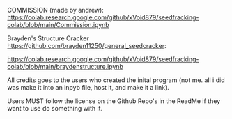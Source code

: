 
COMMISSION (made by andrew):
https://colab.research.google.com/github/xVoid879/seedfracking-colab/blob/main/Commission.ipynb

Brayden's Structure Cracker https://github.com/brayden11250/general_seedcracker:

https://colab.research.google.com/github/xVoid879/seedfracking-colab/blob/main/braydenstructure.ipynb


All credits goes to the users who created the inital program (not me. all i did was make it into an inpyb file, host it, and make it a link).

Users MUST follow the license on the Github Repo's in the ReadMe if they want to use do something with it. 
